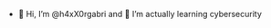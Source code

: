 - 👋 Hi, I’m @h4xX0rgabri and 👀 I’m actually learning cybersecurity

<!---
h4xX0rgabri/h4xX0rgabri is a ✨ special ✨ repository because its `README.md` (this file) appears on your GitHub profile.
You can click the Preview link to take a look at your changes.
--->
